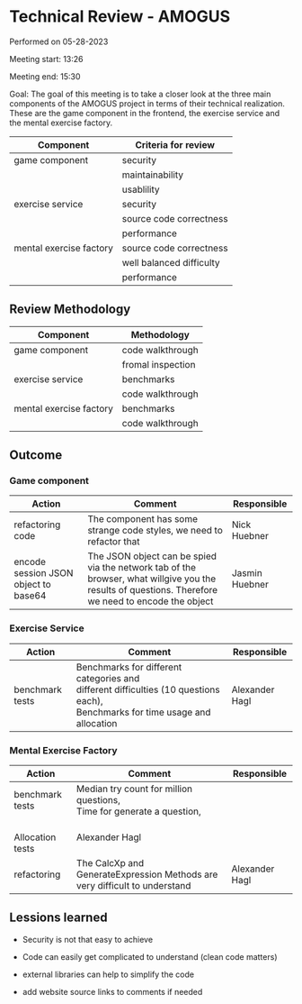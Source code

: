 # Technical Review - AMOGUS

Performed on 05-28-2023

Meeting start: 13:26

Meeting end: 15:30



Goal: The goal of this meeting is to take a closer look at the three main components of the AMOGUS project in terms of their technical realization. These are the game component in the frontend, the exercise service and the mental exercise factory.



| Component               | Criteria for review      |
| ----------------------- | ------------------------ |
| game component          | security                 |
|                         | maintainability          |
|                         | usablility               |
| exercise service        | security                 |
|                         | source code correctness  |
|                         | performance              |
| mental exercise factory | source code correctness  |
|                         | well balanced difficulty |
|                         | performance              |



## Review Methodology

| Component               | Methodology       |
| ----------------------- | ----------------- |
| game component          | code walkthrough  |
|                         | fromal inspection |
| exercise service        | benchmarks        |
|                         | code walkthrough  |
| mental exercise factory | benchmarks        |
|                         | code walkthrough  |



## Outcome

### Game component

| Action                               | Comment                                                                                                                                             | Responsible    |
| ------------------------------------ | --------------------------------------------------------------------------------------------------------------------------------------------------- | -------------- |
| refactoring code                     | The component has some strange code styles, we need to refactor that                                                                                | Nick Huebner   |
| encode session JSON object to base64 | The JSON object can be spied via the network tab of the browser, what willgive you the results of questions. Therefore we need to encode the object | Jasmin Huebner |



### Exercise Service

| Action          | Comment                                                                                                                           | Responsible    |
| --------------- | --------------------------------------------------------------------------------------------------------------------------------- | -------------- |
| benchmark tests | Benchmarks for different categories and different difficulties (10 questions each), <br/>Benchmarks for time usage and allocation | Alexander Hagl |



### Mental Exercise Factory

| Action          | Comment                                                                                          | Responsible    |
| --------------- | ------------------------------------------------------------------------------------------------ | -------------- |
| benchmark tests | Median try count for million questions, <br/>Time for generate a question,
<br/>Allocation tests | Alexander Hagl |
| refactoring     | The CalcXp and GenerateExpression Methods are very difficult to understand                       | Alexander Hagl |



## Lessions learned

- Security is not that easy to achieve

- Code can easily get complicated to understand (clean code matters)

- external libraries can help to simplify the code

- add website source links to comments if needed
